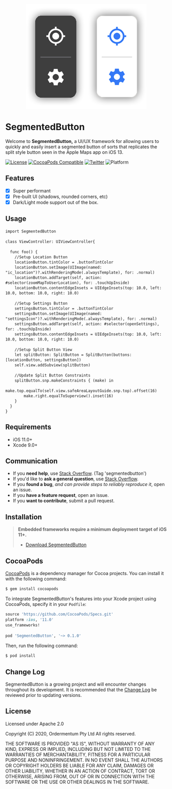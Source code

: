 <p align="center">
  <img align="center" src="screenshot.png" />
</p>

# SegmentedButton

Welcome to **SegmentedButton,** a UI/UX framework for allowing users to quickly and easily insert a segmented button of sorts that replicates the split style button seen in the Apple Maps app on iOS 13.

[![License](https://img.shields.io/badge/license-Apache--2.0-lightgrey)](https://www.apache.org/licenses/LICENSE-2.0)
[![CocoaPods Compatible](https://img.shields.io/badge/pod-v0.1.0-blue)](https://img.shields.io/badge/pod-v0.1.0-blue)
[![Twitter](https://img.shields.io/badge/twitter-bstillita-1da1f2)](https://twitter.com/bstillita)
![Platform](https://img.shields.io/badge/platform-ios-success)

## Features

- [x] Super performant
- [x] Pre-built UI (shadows, rounded corners, etc)
- [x] Dark/Light mode support out of the box.

## Usage

```
import SegmentedButton

class ViewController: UIViewController{
  
  func foo() {
    //Setup Location Button
    locationButton.tintColor = .buttonTintColor
    locationButton.setImage(UIImage(named: "ic_location")?.withRenderingMode(.alwaysTemplate), for: .normal)
    locationButton.addTarget(self, action: #selector(zoomMapToUserLocation), for: .touchUpInside)
    locationButton.contentEdgeInsets = UIEdgeInsets(top: 10.0, left: 10.0, bottom: 10.0, right: 10.0)

    //Setup Settings Button
    settingsButton.tintColor = .buttonTintColor
    settingsButton.setImage(UIImage(named: "settingsIcon")?.withRenderingMode(.alwaysTemplate), for: .normal)
    settingsButton.addTarget(self, action: #selector(openSettings), for: .touchUpInside)
    settingsButton.contentEdgeInsets = UIEdgeInsets(top: 10.0, left: 10.0, bottom: 10.0, right: 10.0)

    //Setup Split Button View
    let splitButton: SplitButton = SplitButton(buttons: [locationButton, settingsButton])
    self.view.addSubview(splitButton)

    //Update Split Button Constraints
    splitButton.snp.makeConstraints { (make) in
        make.top.equalTo(self.view.safeAreaLayoutGuide.snp.top).offset(16)
        make.right.equalToSuperview().inset(16)
    }
  }
}
```

## Requirements

* iOS 11.0+
* Xcode 9.0+

## Communication

- If you **need help**, use [Stack Overflow](http://stackoverflow.com/questions/tagged/segmentedbutton). (Tag 'segmentedbutton')
- If you'd like to **ask a general question**, use [Stack Overflow](http://stackoverflow.com/questions/tagged/segmentedbutton).
- If you **found a bug**, _and can provide steps to reliably reproduce it_, open an issue.
- If you **have a feature request**, open an issue.
- If you **want to contribute**, submit a pull request.

## Installation

> **Embedded frameworks require a minimum deployment target of iOS 11+.**
> - [Download SegmentedButton](mailto:bstillitano95@gmail.com)

## CocoaPods

[CocoaPods](http://cocoapods.org) is a dependency manager for Cocoa projects. You can install it with the following command:

```bash
$ gem install cocoapods
```

To integrate SegmentedButton's features into your Xcode project using CocoaPods, specify it in your `Podfile`:

```ruby
source 'https://github.com/CocoaPods/Specs.git'
platform :ios, '11.0'
use_frameworks!

pod 'SegmentedButton', '~> 0.1.0'
```

Then, run the following command:

```bash
$ pod install
```

## Change Log

SegmentedButton is a growing project and will encounter changes throughout its development. It is recommended that the [Change Log](https://github.com/bstillitano/SegmentedButton/blob/master/CHANGELOG.md) be reviewed prior to updating versions.

## License

Licensed under Apache 2.0

Copyright (C) 2020, Ordermentum Pty Ltd
All rights reserved.

THE SOFTWARE IS PROVIDED "AS IS", WITHOUT WARRANTY OF ANY KIND, EXPRESS OR
IMPLIED, INCLUDING BUT NOT LIMITED TO THE WARRANTIES OF MERCHANTABILITY,
FITNESS FOR A PARTICULAR PURPOSE AND NONINFRINGEMENT. IN NO EVENT SHALL THE
AUTHORS OR COPYRIGHT HOLDERS BE LIABLE FOR ANY CLAIM, DAMAGES OR OTHER
LIABILITY, WHETHER IN AN ACTION OF CONTRACT, TORT OR OTHERWISE, ARISING FROM,
OUT OF OR IN CONNECTION WITH THE SOFTWARE OR THE USE OR OTHER DEALINGS IN
THE SOFTWARE.
